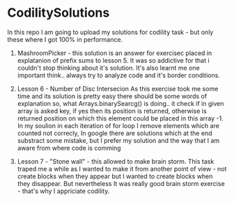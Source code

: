 # CodilitySolutions
In this repo I am going to upload my solutions for codility task - but only these where I got 100% in performance.

1. MashroomPicker - this solution is an answer for exercisec placed in explatanion of prefix sums to lesson 5. It was so addictive for that i couldn't stop thinking about it's solution. It's also learnt me one important think.. always try to analyze code and it's border conditions.

2. Lesson 6 - Number of Disc Intersecion
As this exercise took me some time and its solution is pretty easy there should be some words of explanation so, what Arrays.binarySearcg() is doing.. it check if in given array is asked key, if yes then its position is returned, otherwise is returned position on which this element could be placed in this array -1. In my soulion in each iteration of for loop I remove elements which are counted not correcly, In google there are solutions which at the end substract some mistake, but I prefer my solution and the way that I am aware from where code is comming

2. Lesson 7 - "Stone wall" - this allowed to make brain storm. This task traped me a while as I wanted to make it from another point of view - not create blocks when they appear but I wanted to create blocks when they disappear. But nevertheless It was really good brain storm exercise - that's why I appriciate codility.
